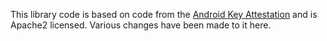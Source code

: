This library code is based on code from the [Android Key 
Attestation](https://github.com/google/android-key-attestation/blob/80fa77cce90898a131b508cc17e107c69da22bd5/server/src/main/java/com/google/android/attestation)
and is Apache2 licensed. Various changes have been made to it here.
